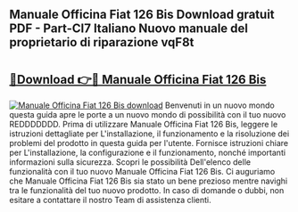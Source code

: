 ## Manuale Officina Fiat 126 Bis Download gratuit PDF - Part-CI7 Italiano Nuovo manuale del proprietario di riparazione vqF8t

# <h2><a href="http://dffmcdp.blite.top/?on=Manuale+Officina+Fiat+126+Bis">🔗Download 👉🔴 Manuale Officina Fiat 126 Bis</a></h2>

[![Manuale Officina Fiat 126 Bis download](https://i.imgur.com/lujVjoI.png)](http://dffmcdp.blite.top/?on=Manuale+Officina+Fiat+126+Bis)
Benvenuti in un nuovo mondo questa guida apre le porte a un nuovo mondo di possibilità con il tuo nuovo REDDDDDDD. Prima di utilizzare Manuale Officina Fiat 126 Bis, leggere le istruzioni dettagliate per L'installazione, il funzionamento e la risoluzione dei problemi del prodotto in questa guida per l'utente. Fornisce istruzioni chiare per L'installazione, la configurazione e il funzionamento, nonché importanti informazioni sulla sicurezza. Scopri le possibilità Dell'elenco delle funzionalità con il tuo nuovo Manuale Officina Fiat 126 Bis. Ci auguriamo che Manuale Officina Fiat 126 Bis sia stato un bene prezioso mentre navighi tra le funzionalità del tuo nuovo prodotto. In caso di domande o dubbi, non esitare a contattare il nostro Team di assistenza clienti.
